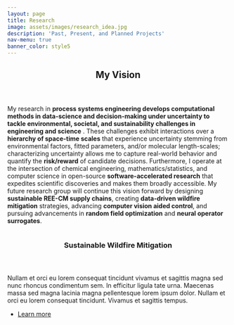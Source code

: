 ```yaml
---
layout: page
title: Research
image: assets/images/research_idea.jpg
description: 'Past, Present, and Planned Projects'
nav-menu: true
banner_color: style5
---
```


<!-- One -->
<section id="one">
	<div class="inner">
		<header class="major">
			<h2>My Vision</h2>
		</header>
		<p>My research in <b>process systems engineering develops computational methods in data-science and decision-making under uncertainty to tackle environmental, societal, and sustainability challenges in engineering and science</b> . These challenges exhibit interactions over a <b>hierarchy of space-time scales</b> that experience uncertainty stemming from environmental factors, fitted parameters, and/or molecular length-scales; characterizing uncertainty allows me to capture real-world behavior and quantify the <b>risk/reward</b> of candidate decisions. Furthermore, I operate at the intersection of chemical engineering, mathematics/statistics, and computer science in open-source <b>software-accelerated research</b> that expedites scientific discoveries and makes them broadly accessible. My future research group will continue this vision forward by designing <b>sustainable REE-CM supply chains</b>, creating <b>data-driven wildfire mitigation</b> strategies, advancing <b>computer vision aided control</b>, and pursuing advancements in <b>random field optimization</b> and <b>neural operator surrogates</b>.</p>
	</div>
</section>

<!-- Two -->
<section id="two" class="spotlights">
	<section>
		<a href="research/wildfire.html" class="image">
			<img src="{% link assets/images/control_burn.jpg %}" alt="" data-position="center center" />
		</a>
		<div class="content">
			<div class="inner">
				<header class="major">
					<h3>Sustainable Wildfire Mitigation</h3>
				</header>
				<p>Nullam et orci eu lorem consequat tincidunt vivamus et sagittis magna sed nunc rhoncus condimentum sem. In efficitur ligula tate urna. Maecenas massa sed magna lacinia magna pellentesque lorem ipsum dolor. Nullam et orci eu lorem consequat tincidunt. Vivamus et sagittis tempus.</p>
				<ul class="actions">
					<li><a href="research/wildfire.html" class="button">Learn more</a></li>
				</ul>
			</div>
		</div>
	</section>
</section>
